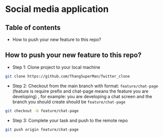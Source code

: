 # Social media application

## Table of contents

- How to push your new feature to this repo?

## How to push your new feature to this repo?

- Step 1: Clone project to your local machine

```bash
git clone https://github.com/ThangSuperMan/Twitter_clone
```

- Step 2: Checkout from the main branch with format: `feature/chat-page` (feature is require prefix and chat-page means the feature you are developing)
  , for example: you are developing a chat screen and the branch you should create should be `feature/chat-page`

```bash
git checkout -b feature/chat-page
```

- Step 3: Complete your task and push to the remote repo

```bash
git push origin feature/chat-page
```
